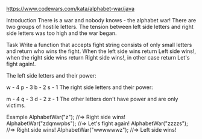 https://www.codewars.com/kata/alphabet-war/java

Introduction
There is a war and nobody knows - the alphabet war!
There are two groups of hostile letters. The tension between left side letters and right side letters was too high and the war began.

Task
Write a function that accepts fight string consists of only small letters and return who wins the fight. When the left side wins return Left side wins!, when the right side wins return Right side wins!, in other case return Let's fight again!.

The left side letters and their power:

 w - 4
 p - 3
 b - 2
 s - 1
The right side letters and their power:

 m - 4
 q - 3
 d - 2
 z - 1
The other letters don't have power and are only victims.

Example
AlphabetWar("z");        //=> Right side wins!
AlphabetWar("zdqmwpbs"); //=> Let's fight again!
AlphabetWar("zzzzs");    //=> Right side wins!
AlphabetWar("wwwwwwz");  //=> Left side wins!